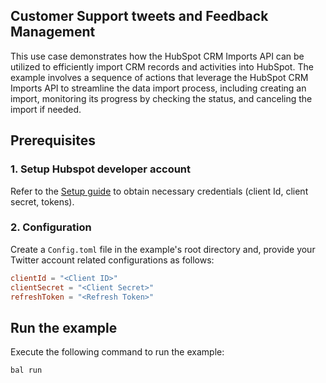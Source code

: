 ## Customer Support tweets and Feedback Management

This use case demonstrates how the HubSpot CRM Imports API can be utilized to efficiently import CRM records and activities into HubSpot. The example involves a sequence of actions that leverage the HubSpot CRM Imports API to streamline the data import process, including creating an import, monitoring its progress by checking the status, and canceling the import if needed.

## Prerequisites

### 1. Setup Hubspot developer account

Refer to the [Setup guide](https://github.com/ballerina-platform/module-ballerinax-hubspot.crm.import/tree/main/README.md) to obtain necessary credentials (client Id, client secret, tokens).

### 2. Configuration

Create a `Config.toml` file in the example's root directory and, provide your Twitter account related configurations as follows:

```toml
clientId = "<Client ID>"
clientSecret = "<Client Secret>"
refreshToken = "<Refresh Token>"
```

## Run the example

Execute the following command to run the example:

```
bal run
```

